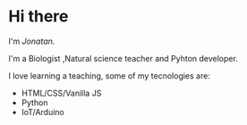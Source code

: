 # Hi there 

I'm *Jonatan.*

I'm a Biologist ,Natural science teacher and Pyhton developer.

I love learning a teaching, some of my tecnologies are:

- HTML/CSS/Vanilla JS
- Python
- IoT/Arduino 

